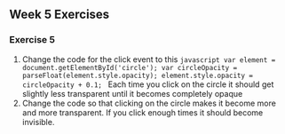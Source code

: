 ## Week 5 Exercises

### Exercise 5
1. Change the code for the click event to this 
		```javascript
		var element = document.getElementById('circle');
		var circleOpacity = parseFloat(element.style.opacity);
		element.style.opacity = circleOpacity + 0.1;
		```
	Each time you click on the circle it should get slightly less transparent until it becomes completely opaque
2. Change the code so that clicking on the circle makes it become more and more transparent. If you click enough times it should become invisible.
